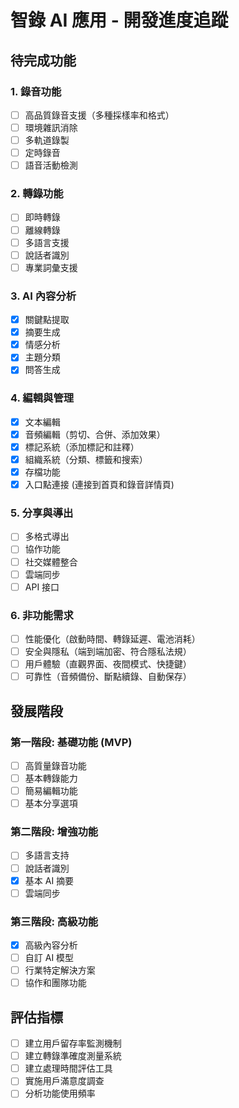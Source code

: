 # 智錄 AI 應用 - 開發進度追蹤

## 待完成功能

### 1. 錄音功能

- [ ] 高品質錄音支援（多種採樣率和格式）
- [ ] 環境雜訊消除
- [ ] 多軌道錄製
- [ ] 定時錄音
- [ ] 語音活動檢測

### 2. 轉錄功能

- [ ] 即時轉錄
- [ ] 離線轉錄
- [ ] 多語言支援
- [ ] 說話者識別
- [ ] 專業詞彙支援

### 3. AI 內容分析

- [x] 關鍵點提取
- [x] 摘要生成
- [x] 情感分析
- [x] 主題分類
- [x] 問答生成

### 4. 編輯與管理

- [x] 文本編輯
- [x] 音頻編輯（剪切、合併、添加效果）
- [x] 標記系統（添加標記和註釋）
- [x] 組織系統（分類、標籤和搜索）
- [x] 存檔功能
- [x] 入口點連接 (連接到首頁和錄音詳情頁)

### 5. 分享與導出

- [ ] 多格式導出
- [ ] 協作功能
- [ ] 社交媒體整合
- [ ] 雲端同步
- [ ] API 接口

### 6. 非功能需求

- [ ] 性能優化（啟動時間、轉錄延遲、電池消耗）
- [ ] 安全與隱私（端到端加密、符合隱私法規）
- [ ] 用戶體驗（直觀界面、夜間模式、快捷鍵）
- [ ] 可靠性（音頻備份、斷點續錄、自動保存）

## 發展階段

### 第一階段: 基礎功能 (MVP)

- [ ] 高質量錄音功能
- [ ] 基本轉錄能力
- [ ] 簡易編輯功能
- [ ] 基本分享選項

### 第二階段: 增強功能

- [ ] 多語言支持
- [ ] 說話者識別
- [x] 基本 AI 摘要
- [ ] 雲端同步

### 第三階段: 高級功能

- [x] 高級內容分析
- [ ] 自訂 AI 模型
- [ ] 行業特定解決方案
- [ ] 協作和團隊功能

## 評估指標

- [ ] 建立用戶留存率監測機制
- [ ] 建立轉錄準確度測量系統
- [ ] 建立處理時間評估工具
- [ ] 實施用戶滿意度調查
- [ ] 分析功能使用頻率
